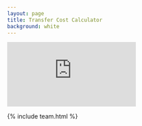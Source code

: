 ```yaml
---
layout: page
title: Transfer Cost Calculator
background: white
---
```


<div>
    <iframe class="transfer-calc" frameborder="0"
        src="https://www.ooba.co.za/calculators/bond-and-transfer-costs-calculator?iframe=true&iftype=nobrand"
        title="Transfer Cost Calculator"></iframe>
</div>

{% include team.html %}